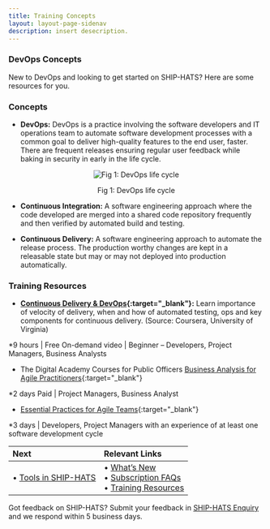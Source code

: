 ```yaml
---
title: Training Concepts
layout: layout-page-sidenav
description: insert desecription.
---
```


### DevOps Concepts 
 
New to DevOps and looking to get started on SHIP-HATS? Here are some resources for you.

### Concepts 

- **DevOps:** DevOps is a practice involving the software developers and IT operations team to automate software development processes with a common goal to deliver high-quality features to the end user, faster. There are frequent releases ensuring regular user feedback while baking in security in early in the life cycle.    

<p align="center"><img src="https://user-images.githubusercontent.com/85614716/124014776-83c82600-da16-11eb-9639-203bb0121745.png" alt="Fig 1: DevOps life cycle"></p>
<p align="center">Fig 1: DevOps life cycle</p>

- **Continuous Integration:** A software engineering approach where the code developed are merged into a shared code repository frequently and then verified by automated build and testing.

- **Continuous Delivery:** A software engineering approach to automate the release process. The production worthy changes are kept in a releasable state but may or may not deployed into production automatically. 

### Training Resources 
- **[Continuous Delivery & DevOps](https://www.coursera.org/learn/uva-darden-continous-delivery-devops#about){:target="_blank"}:**  Learn importance of velocity of delivery, when and how of automated testing, ops and key components for continuous delivery. (Source: Coursera, University of Virginia)
 
*9 hours | Free On-demand video | Beginner – Developers, Project Managers, Business Analysts

- The Digital Academy Courses for Public Officers 
[Business Analysis for Agile Practitioners](https://thedigitalacademy.tech.gov.sg/course/detail/business-analysis-for--agile--practitioners){:target="_blank"}

*2 days Paid | Project Managers, Business Analyst 

- [Essential Practices for Agile Teams](https://thedigitalacademy.tech.gov.sg/course/detail/essential-practices-for--agile--teams){:target="_blank"}

*3 days | Developers, Project Managers with an experience of at least one software development cycle 

| Next                            | Relevant Links            | 
| :------------------------------ | :------------------------ |
| •	[Tools in SHIP-HATS](./tools) | •	[What’s New](../what-s-new)<br />•	[Subscription FAQs](../subscriptions)<br />•	[Training Resources](../training-resources) |
 

Got feedback on SHIP-HATS? Submit your feedback in [SHIP-HATS Enquiry](../ship-hats-enquiries) and we respond within 5 business days. 
 
 

